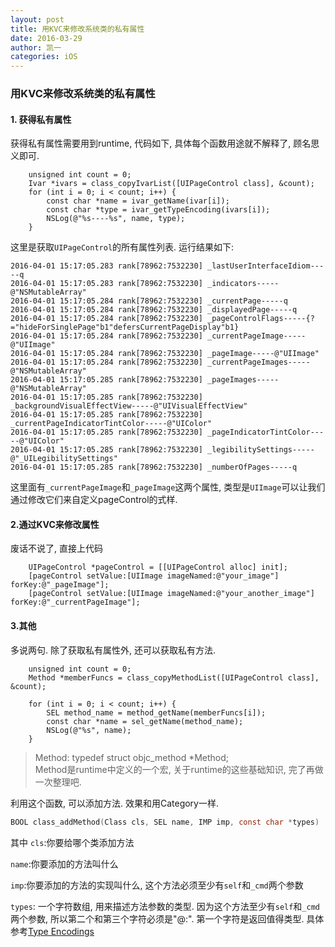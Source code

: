 ```yaml
---
layout: post
title: 用KVC来修改系统类的私有属性
date: 2016-03-29
author: 凯一
categories: iOS
---
```

### 用KVC来修改系统类的私有属性

#### 1. 获得私有属性

获得私有属性需要用到runtime, 代码如下, 具体每个函数用途就不解释了, 顾名思义即可.

```
	unsigned int count = 0;
	Ivar *ivars = class_copyIvarList([UIPageControl class], &count);
	for (int i = 0; i < count; i++) {
		const char *name = ivar_getName(ivar[i]);
		const char *type = ivar_getTypeEncoding(ivars[i]);
		NSLog(@"%s----%s", name, type);
	}
```
这里是获取`UIPageControl`的所有属性列表. 运行结果如下:

```
2016-04-01 15:17:05.283 rank[78962:7532230] _lastUserInterfaceIdiom-----q
2016-04-01 15:17:05.283 rank[78962:7532230] _indicators-----@"NSMutableArray"
2016-04-01 15:17:05.284 rank[78962:7532230] _currentPage-----q
2016-04-01 15:17:05.284 rank[78962:7532230] _displayedPage-----q
2016-04-01 15:17:05.284 rank[78962:7532230] _pageControlFlags-----{?="hideForSinglePage"b1"defersCurrentPageDisplay"b1}
2016-04-01 15:17:05.284 rank[78962:7532230] _currentPageImage-----@"UIImage"
2016-04-01 15:17:05.284 rank[78962:7532230] _pageImage-----@"UIImage"
2016-04-01 15:17:05.284 rank[78962:7532230] _currentPageImages-----@"NSMutableArray"
2016-04-01 15:17:05.285 rank[78962:7532230] _pageImages-----@"NSMutableArray"
2016-04-01 15:17:05.285 rank[78962:7532230] _backgroundVisualEffectView-----@"UIVisualEffectView"
2016-04-01 15:17:05.285 rank[78962:7532230] _currentPageIndicatorTintColor-----@"UIColor"
2016-04-01 15:17:05.285 rank[78962:7532230] _pageIndicatorTintColor-----@"UIColor"
2016-04-01 15:17:05.285 rank[78962:7532230] _legibilitySettings-----@"_UILegibilitySettings"
2016-04-01 15:17:05.285 rank[78962:7532230] _numberOfPages-----q
```

这里面有`_currentPageImage`和`_pageImage`这两个属性, 类型是`UIImage`可以让我们通过修改它们来自定义pageControl的式样.

#### 2.通过KVC来修改属性

废话不说了, 直接上代码

``` 
	UIPageControl *pageControl = [[UIPageControl alloc] init];
	[pageControl setValue:[UIImage imageNamed:@"your_image"] forKey:@"_pageImage"];
	[pageControl setValue:[UIImage imageNamed:@"your_another_image"] forKey:@"_currentPageImage"];
```

#### 3.其他

多说两句. 除了获取私有属性外, 还可以获取私有方法.

```
	unsigned int count = 0;
	Method *memberFuncs = class_copyMethodList([UIPageControl class], &count);

	for (int i = 0; i < count; i++) {
		SEL method_name = method_getName(memberFuncs[i]);
		const char *name = sel_getName(method_name);
		NSLog(@"%s", name);
	}
```
> Method: typedef struct objc_method *Method; <br>
 Method是runtime中定义的一个宏, 关于runtime的这些基础知识, 完了再做一次整理吧.

利用这个函数, 可以添加方法. 效果和用Category一样.

``` objectivec
BOOL class_addMethod(Class cls, SEL name, IMP imp, const char *types)
```
其中
 `cls`:你要给哪个类添加方法

 `name`:你要添加的方法叫什么

 `imp`:你要添加的方法的实现叫什么, 这个方法必须至少有`self`和`_cmd`两个参数

 `types`: 一个字符数组, 用来描述方法参数的类型. 因为这个方法至少有`self`和`_cmd`两个参数, 所以第二个和第三个字符必须是"@:". 第一个字符是返回值得类型. 具体参考[Type Encodings](https://developer.apple.com/library/ios/documentation/Cocoa/Conceptual/ObjCRuntimeGuide/Articles/ocrtTypeEncodings.html)
